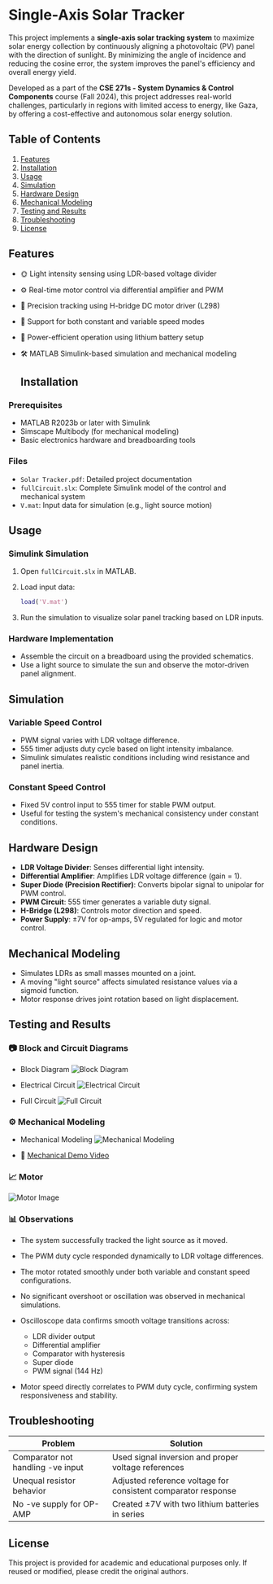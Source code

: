 # Single-Axis Solar Tracker

This project implements a **single-axis solar tracking system** to maximize solar energy collection by continuously aligning a photovoltaic (PV) panel with the direction of sunlight. By minimizing the angle of incidence and reducing the cosine error, the system improves the panel's efficiency and overall energy yield.

Developed as a part of the **CSE 271s - System Dynamics & Control Components** course (Fall 2024), this project addresses real-world challenges, particularly in regions with limited access to energy, like Gaza, by offering a cost-effective and autonomous solar energy solution.

## Table of Contents

1. [Features](#features)  
2. [Installation](#installation)  
3. [Usage](#usage)  
4. [Simulation](#simulation)  
5. [Hardware Design](#hardware-design)  
6. [Mechanical Modeling](#mechanical-modeling)  
7. [Testing and Results](#testing-and-results)   
8. [Troubleshooting](#troubleshooting)  
9. [License](#license)

## Features

- 🌞 Light intensity sensing using LDR-based voltage divider
- ⚙️ Real-time motor control via differential amplifier and PWM
- 🔁 Precision tracking using H-bridge DC motor driver (L298)
- 🔄 Support for both constant and variable speed modes
- 🔋 Power-efficient operation using lithium battery setup
- 🛠️ MATLAB Simulink-based simulation and mechanical modeling

  ## Installation

### Prerequisites

- MATLAB R2023b or later with Simulink
- Simscape Multibody (for mechanical modeling)
- Basic electronics hardware and breadboarding tools

### Files

- `Solar Tracker.pdf`: Detailed project documentation
- `fullCircuit.slx`: Complete Simulink model of the control and mechanical system
- `V.mat`: Input data for simulation (e.g., light source motion)

## Usage

### Simulink Simulation

1. Open `fullCircuit.slx` in MATLAB.
2. Load input data:

   ```matlab
   load('V.mat')
   ```

3. Run the simulation to visualize solar panel tracking based on LDR inputs.

### Hardware Implementation

- Assemble the circuit on a breadboard using the provided schematics.
- Use a light source to simulate the sun and observe the motor-driven panel alignment.

## Simulation

### Variable Speed Control

- PWM signal varies with LDR voltage difference.
- 555 timer adjusts duty cycle based on light intensity imbalance.
- Simulink simulates realistic conditions including wind resistance and panel inertia.

### Constant Speed Control

- Fixed 5V control input to 555 timer for stable PWM output.
- Useful for testing the system's mechanical consistency under constant conditions.

## Hardware Design

- **LDR Voltage Divider**: Senses differential light intensity.
- **Differential Amplifier**: Amplifies LDR voltage difference (gain = 1).
- **Super Diode (Precision Rectifier)**: Converts bipolar signal to unipolar for PWM control.
- **PWM Circuit**: 555 timer generates a variable duty signal.
- **H-Bridge (L298)**: Controls motor direction and speed.
- **Power Supply**: ±7V for op-amps, 5V regulated for logic and motor control.

## Mechanical Modeling

- Simulates LDRs as small masses mounted on a joint.
- A moving "light source" affects simulated resistance values via a sigmoid function.
- Motor response drives joint rotation based on light displacement.

## Testing and Results

### 📷 Block and Circuit Diagrams

- Block Diagram
![Block Diagram](Pics_and_Video/Block_Diagram.png)

- Electrical Circuit
![Electrical Circuit](Pics_and_Video/Electrical_Circuit.PNG)

- Full Circuit
![Full Circuit](Pics_and_Video/Full_Circuit.PNG)

### ⚙️ Mechanical Modeling

- Mechanical Modeling
![Mechanical Modeling](./Pics_and_Video/Mechanical_Modeling.PNG)

- 🎥 [Mechanical Demo Video](./Pics_and_Video/Mechanical_Modeling.mp4)

### 📈 Motor

![Motor Image](Pics_and_Video/fiqure_Motor.jpg)

### 📊 Observations

- The system successfully tracked the light source as it moved.
- The PWM duty cycle responded dynamically to LDR voltage differences.
- The motor rotated smoothly under both variable and constant speed configurations.
- No significant overshoot or oscillation was observed in mechanical simulations.
  
- Oscilloscope data confirms smooth voltage transitions across:
  - LDR divider output
  - Differential amplifier
  - Comparator with hysteresis
  - Super diode
  - PWM signal (144 Hz)

- Motor speed directly correlates to PWM duty cycle, confirming system responsiveness and stability.

## Troubleshooting

| Problem                             | Solution                                                      |
|------------------------------------|---------------------------------------------------------------|
| Comparator not handling -ve input  | Used signal inversion and proper voltage references           |
| Unequal resistor behavior          | Adjusted reference voltage for consistent comparator response |
| No -ve supply for OP-AMP           | Created ±7V with two lithium batteries in series              |

## License

This project is provided for academic and educational purposes only. If reused or modified, please credit the original authors.
